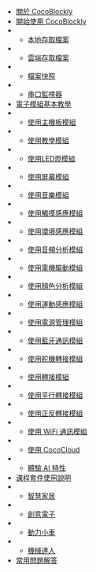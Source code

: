 - [關於 CocoBlockly](index)
- [開始使用 CocoBlockly](/getting-started/info)
- - [本地存取檔案](/getting-started/local-storage)
- - [雲端存取檔案](/getting-started/cloud-storage)
- - [檔案快照](/getting-started/project-snapshot)
- - [串口監視器](/getting-started/serial-monitor)
- [電子模組基本教學](/cocomod/overview)
- - [使用主機板模組](/cocomod/main-controller)
- - [使用教學模組](/cocomod/sensor-101)
- - [使用LED燈模組 ](/cocomod/led-matrix)
- - [使用屏幕模組](/cocomod/screen)
- - [使用音樂模組](/cocomod/music)
- - [使用觸摸感應模組](/cocomod/touch)
- - [使用環境感應模組](/cocomod/environment)
- - [使用音頻分析模組](/cocomod/audio-analyzer)
- - [使用電機驅動模組](/cocomod/motor-driver)
- - [使用顏色分析模組](/cocomod/color-analyzer)
- - [使用運動感應模組](/cocomod/motion)
- - [使用電源管理模組](/cocomod/power-management)
- - [使用藍牙通訊模組](/cocomod/bluetooth)
- - [使用舵機轉接模組](/cocomod/servo)
- - [使用轉接模組](/cocomod/hub)
- - [使用平行轉接模組](/cocomod/horizontal-adapter)
- - [使用正反轉接模組](/cocomod/reversed-adapter)
- - [使用 WiFi 通訊模組](/cocomod/wifi)
- - [使用 CocoCloud](/cocomod/coco-cloud)
- - [體驗 AI 特性](/getting-started/ai)
- [课程套件使用說明](/kit/overview)
- - [智慧家居](/kit/smart-home)
- - [創意電子](/kit/creative-electronics)
- - [動力小車](/kit/robot-car)
- - [機械達人](/kit/robot-arm)
- [常用問題解答](faq) 